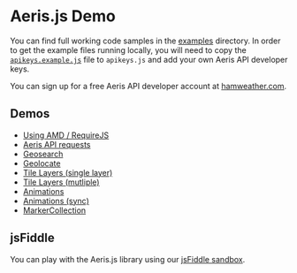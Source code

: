 # Aeris.js Demo

You can find full working code samples in the [examples](../examples) directory. In order to get the example files running locally, you will need to copy the [`apikeys.example.js`](../examples/apikeys.example.js) file to `apikeys.js` and add your own Aeris API developer keys. 

You can sign up for a free Aeris API developer account at [hamweather.com](http://www.hamweather.com/products/aeris-api/pricing/).


## Demos

* [Using AMD / RequireJS](http://demo.aerisjs.com/amd/index.html)
* [Aeris API requests](http://demo.aerisjs.com/api/index.html)
* [Geosearch](http://demo.aerisjs.com/geoservices/geocode.html)
* [Geolocate](http://demo.aerisjs.com/geoservices/geolocate.html)
* [Tile Layers (single layer)](http://demo.aerisjs.com/layers/single.html)
* [Tile Layers (mutliple)](http://demo.aerisjs.com/layers/multi.html)
* [Animations](http://demo.aerisjs.com/animations/single.html)
* [Animations (sync)](http://demo.aerisjs.com/animations/sync.html)
* [MarkerCollection](http://demo.aerisjs.com/markercollections/index.html)


## jsFiddle

You can play with the Aeris.js library using our [jsFiddle sandbox](http://jsfiddle.net/zCr2f/10/).